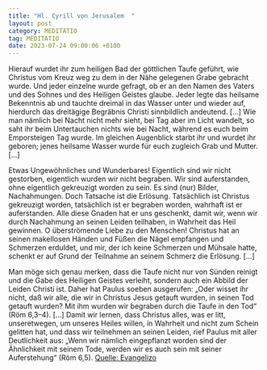 ```yaml
---
title: "Hl. Cyrill von Jerusalem  "
layout: post
category: MEDITATIO
tag: MEDITATIO
date: 2023-07-24 09:00:06 +0100
---
```

Hierauf wurdet ihr zum heiligen Bad der göttlichen Taufe geführt, wie Christus vom Kreuz weg zu dem in der Nähe gelegenen Grabe gebracht wurde. Und jeder einzelne wurde gefragt, ob er an den Namen des Vaters und des Sohnes und des Heiligen Geistes glaube. Jeder legte das heilsame Bekenntnis ab und tauchte dreimal in das Wasser unter und wieder auf, hierdurch das dreitägige Begräbnis Christi sinnbildlich andeutend.<!--more--> […] Wie man nämlich bei Nacht nicht mehr sieht, bei Tag aber im Licht wandelt, so saht ihr beim Untertauchen nichts wie bei Nacht, während es euch beim Emporsteigen Tag wurde. Im gleichen Augenblick starbt ihr und wurdet ihr geboren; jenes heilsame Wasser wurde für euch zugleich Grab und Mutter. […]

Etwas Ungewöhnliches und Wunderbares! Eigentlich sind wir nicht gestorben, eigentlich wurden wir nicht begraben. Wir sind auferstanden, ohne eigentlich gekreuzigt worden zu sein. Es sind (nur) Bilder, Nachahmungen. Doch Tatsache ist die Erlösung. Tatsächlich ist Christus gekreuzigt worden, tatsächlich ist er begraben worden, wahrhaft ist er auferstanden. Alle diese Gnaden hat er uns geschenkt, damit wir, wenn wir durch Nachahmung an seinen Leiden teilhaben, in Wahrheit das Heil gewinnen. O überströmende Liebe zu den Menschen! Christus hat an seinen makellosen Händen und Füßen die Nägel empfangen und Schmerzen erduldet, und mir, der ich keine Schmerzen und Mühsale hatte, schenkt er auf Grund der Teilnahme an seinem Schmerz die Erlösung. […]

Man möge sich genau merken, dass die Taufe nicht nur von Sünden reinigt und die Gabe des Heiligen Geistes verleiht, sondern auch ein Abbild der Leiden Christi ist. Daher hat Paulus soeben ausgerufen: „Oder wisset ihr nicht, daß wir alle, die wir in Christus Jesus getauft wurden, in seinen Tod getauft wurden? Mit ihm wurden wir begraben durch die Taufe in den Tod“ (Röm 6,3–4). […] Damit wir lernen, dass Christus alles, was er litt, unseretwegen, um unseres Heiles willen, in Wahrheit und nicht zum Schein gelitten hat, und dass wir teilnehmen an seinen Leiden, rief Paulus mit aller Deutlichkeit aus: „Wenn wir nämlich eingepflanzt worden sind der Ähnlichkeit mit seinem Tode, werden wir es auch sein mit seiner Auferstehung“ (Röm 6,5).
[Quelle: Evangelizo](https://evangeliumtagfuertag.org/DE/gospel)